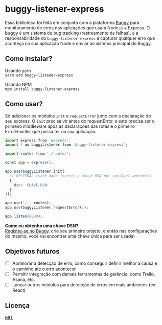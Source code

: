 # buggy-listener-express
Essa biblioteca foi feita em conjunto com a plataforma [Buggy](https://buggy.demasi.dev) para monitoramento de erros nas aplicações que usam Node.js + Express. O buggy é um sistema de bug tracking (rastreamento de falhas), e a responsabilidade do `buggy-listener-express` é capturar qualquer erro que aconteça na sua aplicação Node e enviar ao sistema principal do Buggy.

## Como instalar?
Usando yarn  
`yarn add buggy-listener-express`  
  
Usando NPM  
`npm install buggy-listener-express`

## Como usar?
Só adicionar os módulos `init` e `requestError` junto com a declaração do seu express. O `init` precisa vir antes do requestError, e este precisa ser o primeiro middleware após as declarações das rotas e o primeiro ErrorHandler que possa ter na sua aplicação.
```javascript
import express from 'express';
import * as buggyListener from 'buggy-listener-express';

import routes from './routes';

const app = express();

app.use(buggyListener.init(
  // OPCIONAL (você pode inserir a chave DSN por variável ambiente)
  {
    dsn: 'CHAVE-DSN'
  }
));

app.use('/', routes);
app.use(buggyListener.requestError());

app.listen(8080);
```
**Como eu obtenho uma chave DSN?**   
[Registre-se no Buggy](https://buggy.demasi.dev/register), crie seu primeiro projeto, e então nas configurações do mesmo, você vai encontrar uma chave única para ser usada)

## Objetivos futuros
 * [ ] Aprimorar a detecção de erro, como conseguir definir melhor a causa e o caminho até o erro acontecer
 * [ ] Permitir integração com demais ferramentas de gerência, como Trello, Asana, etc.
 * [ ] Lançar outros módulos para detecção de erros em mais ambientes (ex: React)
 
 ## Licença
 [MIT](https://github.com/brunodmsi/buggy-listener-express/blob/main/LICENSE)
